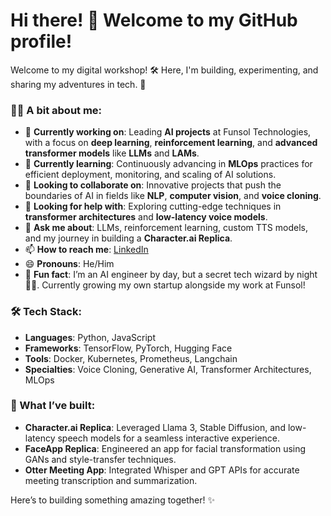 # Hi there! 👋 Welcome to my GitHub profile!

<!-- 
**AbdullahHameedKhan/AbdullahHameedKhan** is a ✨ _special_ ✨ repository because its `README.md` (this file) appears on your GitHub profile. 
-->

Welcome to my digital workshop! 🛠️ Here, I'm building, experimenting, and sharing my adventures in tech. 🚀

### 👨‍💻 A bit about me:

- 🔭 **Currently working on**: Leading **AI projects** at Funsol Technologies, with a focus on **deep learning**, **reinforcement learning**, and **advanced transformer models** like **LLMs** and **LAMs**.
- 🌱 **Currently learning**: Continuously advancing in **MLOps** practices for efficient deployment, monitoring, and scaling of AI solutions.
- 🤝 **Looking to collaborate on**: Innovative projects that push the boundaries of AI in fields like **NLP**, **computer vision**, and **voice cloning**.
- 🧐 **Looking for help with**: Exploring cutting-edge techniques in **transformer architectures** and **low-latency voice models**.
- 💬 **Ask me about**: LLMs, reinforcement learning, custom TTS models, and my journey in building a **Character.ai Replica**.
- 📫 **How to reach me**: [LinkedIn](https://pk.linkedin.com/in/abdullah-hameed-8826281a0)
- 😄 **Pronouns**: He/Him
- 🦄 **Fun fact**: I’m an AI engineer by day, but a secret tech wizard by night 🧙‍♂️. Currently growing my own startup alongside my work at Funsol!

### 🛠 Tech Stack:
- **Languages**: Python, JavaScript
- **Frameworks**: TensorFlow, PyTorch, Hugging Face
- **Tools**: Docker, Kubernetes, Prometheus, Langchain
- **Specialties**: Voice Cloning, Generative AI, Transformer Architectures, MLOps

### 🚀 What I’ve built:
- **Character.ai Replica**: Leveraged Llama 3, Stable Diffusion, and low-latency speech models for a seamless interactive experience.
- **FaceApp Replica**: Engineered an app for facial transformation using GANs and style-transfer techniques.
- **Otter Meeting App**: Integrated Whisper and GPT APIs for accurate meeting transcription and summarization.

Here’s to building something amazing together! ✨
